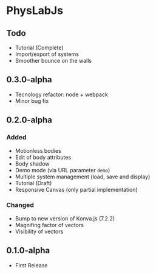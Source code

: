 # PhysLabJs

## Todo

- Tutorial (Complete)
- Import/export of systems
- Smoother bounce on the walls

## 0.3.0-alpha

- Tecnology refactor: node + webpack
- Minor bug fix

## 0.2.0-alpha

### Added

- Motionless bodies
- Edit of body attributes
- Body shadow
- Demo mode (via URL parameter `demo`)
- Multiple system management (load, save and display)
- Tutorial (Draft)
- Responsive Canvas (only partial implementation)

### Changed

- Bump to new version of Konva.js (7.2.2)
- Magnifing factor of vectors
- Visibility of vectors

## 0.1.0-alpha

- First Release
